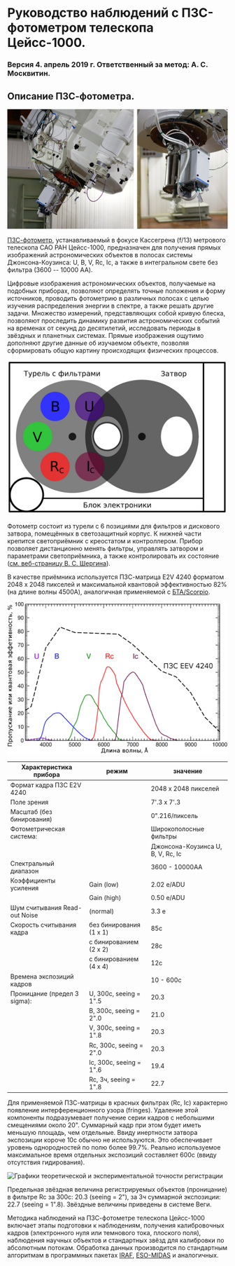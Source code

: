 # Руководство наблюдений с ПЗС-фотометром телескопа Цейсс-1000.

### Версия 4. апрель 2019 г. Ответственный за метод: А. С. Москвитин.

## Описание ПЗС-фотометра.

![Общий вид ПЗС-фотометра в фокусе Кассегрена телескопа Цейсс-1000](pic/z1000ph.jpg "Общий вид ПЗС-фотометра в фокусе Кассегрена телескопа Цейсс-1000.")


[ПЗС-фотометр][CCDphot], устанавливаемый в фокусе Кассегрена (f/13) метрового телескопа САО РАН Цейсс-1000, 
предназначен для получения прямых изображений астрономических объектов в полосах системы 
Джонсона-Коузинса: U, B, V, Rc, Ic, а также в интегральном свете без фильтра (3600 -- 10000 AA). 




Цифровые изображения астрономических объектов, получаемые на подобных приборах, 
позволяют определять точные положения и форму источников, проводить фотометрию в различных полосах с целью изучения 
распределения энергии в спектре, а также решать другие задачи. 
Множество измерений, представляющих собой кривую блеска, 
позволяют проследить динамику развития астрономических событий на временах от секунд до десятилетий, 
исследовать периоды в звёздных и планетных системах. 
Прямые изображения ощутимо дополняют другие данные об изучаемом объекте, 
позволяя сформировать общую картину происходящих физических процессов.

![Принципиальная схема ПЗС-фотометра](pic/phot_sch_ru.jpg "Принципиальная схема ПЗС-фотометра: турель со стеклянными фильтрами U, B, V, Rc, Ic и пустой позицией, дисковый затвор, электроника управления фотометром.")

Фотометр состоит из турели с 6 позициями для фильтров и дискового затвора, 
помещённых в светозащитный корпус. 
К нижней части крепится светоприёмник с креостатом и контроллером. 
Прибор позволяет дистанционно менять фильтры, управлять затвором и параметрами светоприёмника, 
а также контролировать их состояние ([см. веб-страницу В. С. Шергина][Shergin]). 


В качестве приёмника используется ПЗС-матрица E2V 4240 форматом 2048 х 2048  пикселей 
и максимальной квантовой эффективностью 82% (на длине волны 4500A), аналогичная применяемой с [БТА/Scorpio][SCORPIO]. 


![Квантовая эффективность ПЗС и ожидаемое пропускание системы телескоп + ПЗС + фильтр](pic/filters_EEV4240ru.jpg "Квантовая эффективность ПЗС EEV 4240 и ожидаемое пропускание системы телескоп  + ПЗС + фильтр для полос U, B, V, Rc, Ic кривые пропускания фильтров восстановлены на основе [предыдущих][oldphotBTA] [реализаций][oldphotZeiss] прибора")


| Характеристика прибора                  |  режим                         |   значение                           |
| --- | --- | --- |
| Формат кадра ПЗС E2V 4240               |                                |   2048 x 2048 пикселей               |
| Поле зрения                             |                                |   7'.3 x 7'.3                        |
| Масштаб (без бинирования)               |                                |   0".216/пиксель                     |
| Фотометрическая система:                |                                |   Широкополосные фильтры             |
|                                         |                                |   Джонсона-Коузинса U, B, V, Rc, Ic  |
| Спектральный диапазон                   |                                |   3600 - 10000AA                     |
| Коэффициенты усиления                   |  Gain (low)                    |   2.02 e/ADU                         |
|                                         |  Gain (high)                   |   0.50 e/ADU                         |
| Шум считывания Read-out Noise           |  (normal)                      |   3.3 e                              |
| Скорость считывания кадра               |  без бинирования (1 x 1)       |   85с                                |
|                                         |  с бинированием (2 x 2)        |   28с                                |
|                                         |  с бинированием (4 x 4)        |   12с                                |
| Времена экспозиций кадров               |                                |   10 - 600с                          |
| Проницание (предел 3 sigma):            |  U, 300с,  seeing = 1".5       |  20.3                                |
|                                         |  B, 300с,  seeing = 2".0       |  21.0                                |
|                                         |  V, 300с,  seeing = 1".8       |  20.3                                |
|                                         |  Rc, 300с, seeing = 2".0       |  20.3                                |
|                                         |  Ic, 300с, seeing = 1".6       |  19.4                                |
|                                         |  Rc, 3ч,  seeing  = 1".8       |  22.7                                |


Для применяемой ПЗС-матрицы в красных фильтрах (Rc, Ic) характерно появление интерференционного узора 
(fringes). Удаление этой компоненты подразумевает получение серии кадров с небольшими смещениями 
около 20". Суммарный кадр при этом будет иметь меньшую площадь, чем отдельные. 
Ввиду инертности затвора экспозиции короче 10с обычно не используются. 
Это обеспечивает уровень однородностей по полю более 99.7%. 
Реально используемое максимальное время отдельных экспозиций составляет 600с 
(ввиду отсутствия гидирования). 

![Графики теоретической и экспериментальной точности регистрации](/pic/R4.jpg  
"Графики теоретической и экспериментальной точности регистрации в зависимости от времени накопления для ПЗС-фотометра телескопа Цейсс-1000.  
[Данные][Valeev] для звездообразного объекта 14.5 величины в фильтре V")


Предельная звёздная величина регистрируемых объектов (проницание) в фильтре Rc за 300с: 
20.3 (seeing = 2"), за 3ч суммарной экспозиции: 22.7 (seeing = 1".8). 
Звёздные величины приведены в системе Веги.


Методика наблюдений на ПЗС-фотометре телескопа Цейсс-1000 включает этапы 
подготовки к наблюдениям, получения калибровочных кадров 
(электронного нуля или темнового тока, плоского поля), наблюдения научных объектов 
и стандартных звёзд для калибровки по абсолютным потокам. 
Обработка данных производится по стандартным алгоритмам в программных пакетах 
[IRAF](http://iraf.noao.edu/), [ESO-MIDAS](http://www.eso.org/sci/software/esomidas/) и аналогичных.


[CCDphot]: https://www.sao.ru/Doc-k8/Telescopes/small/CCD/ "Информация на страничке прибора"

[Shergin]: https://www.sao.ru/hq/vsher/vsher_ru.php "Веб-страница В. С. Шергина с технической информацией о современном состоянии телескопа Zeiss-1000"

[oldphotBTA]: https://github.com/mosksao/z1000_CCDphot/blob/main/add/238_CCDph_BTA_Kaisin_etal.pdf "Кайсин С. С., Копылов А. И., Князев А. Ю.,  Шергин В. С., ПЗС-фотометр для прямых снимков в первичном фокусе 6-метрового телескопа, Отчёт САО №238, 1995."

[oldphotZeiss]: https://github.com/mosksao/z1000_CCDphot/blob/main/add/231_CCDph_z1000_Zinkovskij_etal.pdf "Зиньковский В. В., Кайсин С. С., Копылов А. И., Левитан Б. И., Неизвестный С. И., Тихонов Н. А., ПЗС-фотометр телескопа Цейсс-1000, Отчёт САО №231, 1994."


[SCORPIO]: https://www.sao.ru/hq/lon/SCORPIO/scorpio.html "Афанасьев В. Л., Моисеев А. В. Универсальный редуктов светосилы Scorpio. Руководство пользователя."

[Valeev]: https://www.sao.ru/Doc-k8/Science/Public/Bulletin/Vol70/N3/ASPB336.pdf "Валеев А. Ф., Антонюк К. А., Пить Н. В., Соловьев В. Я., Бурлакова Т. Е. и др.,  
Обнаружение регулярной малоамплитудной фотометрической переменности магнитного белого карлика WD0009+501. О возможности фотометрического исследования экзопланет  
на базе телескопов метрового класса Специальной и Крымской астрофизических обсерваторий., Астрофизический Бюллетень, 70, 336, 2015."

[SCORPIOman]: www.sao.ru/hq/lon/SCORPIO/manuals/scorpio_manual_2013.pdf "Приложение С руководства для Scorpio-I  (стр. 61 - 62), подготовленное Т. А. Фатхуллиным"




